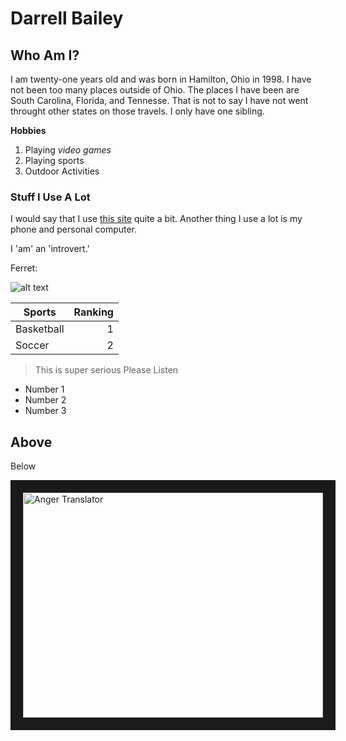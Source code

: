 # Darrell Bailey

## Who Am I?

I am twenty-one years old and was born in Hamilton, Ohio in 1998. I have not been too many places
outside of Ohio. The places I have been are South Carolina, Florida, and Tennesse. That is not to
say I have not went throught other states on those travels. I only have one sibling.

**Hobbies**

1. Playing *video games*
2. Playing sports
3. Outdoor Activities

### Stuff I Use A Lot

I would say that I use [this site](htttps://www.google.com) quite a bit. Another thing I use
a lot is my phone and personal computer. 

I 'am' an 'introvert.'

Ferret:

![alt text](https://thumbs-prod.si-cdn.com/eP_8Y6LucygUPZTqqwh6A8F52xk=/720x420/https://public-media.si-cdn.com/blogging/featured/crowe_bff_release_3.jpg)

|Sports|Ranking|
|------|------:|
|Basketball| 1 |
|Soccer| 2 |

>This is super serious
>Please Listen

<ul>
  <li>Number 1</li>
  <li>Number 2</li>
  <li>Number 3</li>
 </ul>
 
 Above
 ---
 Below
 
 <a href="https://img.youtube.com/watch?v=6OQAHcB72dg"><img src="https://www.youtube.com/watch?v=6OQAHcB72dg/0.jpg" alt="Anger Translator" width="480" height="360" border="20"/></a>

